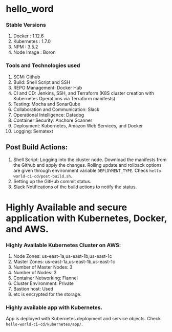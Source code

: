 # hello_word
### Stable Versions
1. Docker : 1.12.6
2. Kubernetes : 1.7.0
3. NPM : 3.5.2
4. Node Image : Boron

### Tools and Technologies used
1. SCM: Github
2. Build: Shell Script and SSH
3. REPO Management: Docker Hub
4. CI and CD: Jenkins, SSH, and Terraform (K8S cluster creation with Kubernetes Operations via Terraform manifests)
5. Testing: Mocha and SonarQube
6. Collaboration and Communication: Slack
7. Operational Intelligence: Datadog
8. Container Security: Anchore Scanner
9. Deployment: Kubernetes, Amazon Web Services, and Docker
10. Logging: Sematext

## Post Build Actions:
1. Shell Script: Logging into the cluster node. Download the manifests from the Github and apply the changes. Rolling update and rollback options are given through environment variable `DEPLOYMENT_TYPE`. Check `hello-world-ci-cd/post-build.sh`.
2. Setting up the GitHub commit status.
3. Slack Notifications of the build actions to notify the status.

# Highly Available and secure application with Kubernetes, Docker, and AWS.
### Highly Available Kubernetes Cluster on AWS:
1. Node Zones: us-east-1a,us-east-1b,us-east-1c
2. Master Zones: us-east-1a,us-east-1b,us-east-1c
3. Number of Master Nodes: 3
4. Number of Nodes: 3
5. Container Networking: Flannel
6. Cluster Environment: Private
7. Bastion host: Used
8. etc is encrypted for the storage.

### Highly available app with Kubernetes.
App is deployed with Kubernetes deployment and service objects. Check `hello-world-ci-cd/kubernetes/app/`.


